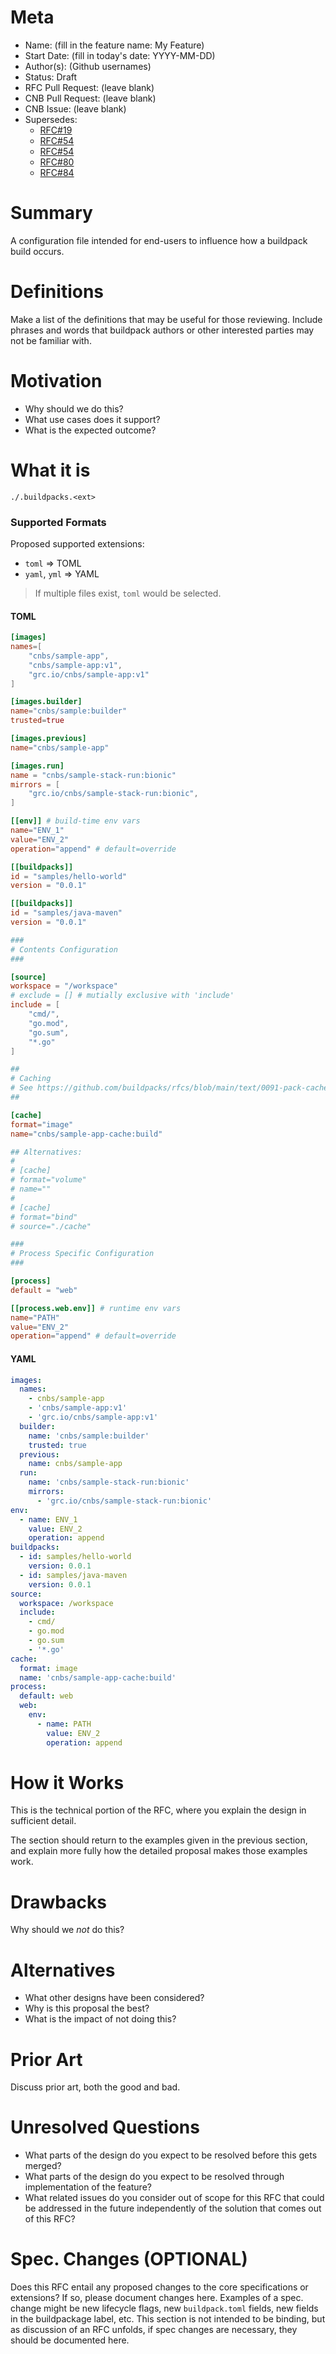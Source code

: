 # Meta
[meta]: #meta
- Name: (fill in the feature name: My Feature)
- Start Date: (fill in today's date: YYYY-MM-DD)
- Author(s): (Github usernames)
- Status: Draft <!-- Acceptable values: Draft, Approved, On Hold, Superseded -->
- RFC Pull Request: (leave blank)
- CNB Pull Request: (leave blank)
- CNB Issue: (leave blank)
- Supersedes:
    - [RFC#19](https://github.com/buildpacks/rfcs/blob/main/text/0019-project-descriptor.md)
    - [RFC#54](https://github.com/buildpacks/rfcs/blob/main/text/0054-project-descriptor-schema.md)
    - [RFC#54](https://github.com/buildpacks/rfcs/blob/main/text/0054-project-descriptor-schema.md)
    - [RFC#80](https://github.com/buildpacks/rfcs/blob/main/text/0080-builder-key-in-project-descriptor.md)
    - [RFC#84](https://github.com/buildpacks/rfcs/blob/main/text/0084-project-descriptor-domains.md)

# Summary
[summary]: #summary

A configuration file intended for end-users to influence how a buildpack build occurs.

# Definitions
[definitions]: #definitions

Make a list of the definitions that may be useful for those reviewing. Include phrases and words that buildpack authors or other interested parties may not be familiar with.

# Motivation
[motivation]: #motivation

- Why should we do this?
- What use cases does it support?
- What is the expected outcome?

# What it is
[what-it-is]: #what-it-is
<!--
This provides a high level overview of the feature.

- Define any new terminology.
- Define the target persona: buildpack author, buildpack user, platform operator, platform implementor, and/or project contributor.
- Explaining the feature largely in terms of examples.
- If applicable, provide sample error messages, deprecation warnings, or migration guidance.
- If applicable, describe the differences between teaching this to existing users and new users.
-->

`./.buildpacks.<ext>`

### Supported Formats

Proposed supported extensions:

 - `toml` => TOML
 - `yaml`, `yml` => YAML

> If multiple files exist, `toml` would be selected.

#### TOML

```toml
[images]
names=[
    "cnbs/sample-app",
    "cnbs/sample-app:v1",
    "grc.io/cnbs/sample-app:v1"
]

[images.builder]
name="cnbs/sample:builder"
trusted=true

[images.previous]
name="cnbs/sample-app"

[images.run]
name = "cnbs/sample-stack-run:bionic"
mirrors = [
	"grc.io/cnbs/sample-stack-run:bionic",
]

[[env]] # build-time env vars
name="ENV_1"
value="ENV_2"
operation="append" # default=override

[[buildpacks]]
id = "samples/hello-world"
version = "0.0.1"

[[buildpacks]]
id = "samples/java-maven"
version = "0.0.1"

###
# Contents Configuration
###

[source]
workspace = "/workspace"
# exclude = [] # mutially exclusive with 'include'
include = [
    "cmd/",
    "go.mod",
    "go.sum",
    "*.go"
]

##
# Caching
# See https://github.com/buildpacks/rfcs/blob/main/text/0091-pack-cache-options.md
##

[cache]
format="image"
name="cnbs/sample-app-cache:build"

## Alternatives:
#
# [cache]
# format="volume"
# name=""
#
# [cache]
# format="bind"
# source="./cache"

###
# Process Specific Configuration
###

[process]
default = "web"

[[process.web.env]] # runtime env vars
name="PATH"
value="ENV_2"
operation="append" # default=override
```

#### YAML

```yaml
images:
  names:
    - cnbs/sample-app
    - 'cnbs/sample-app:v1'
    - 'grc.io/cnbs/sample-app:v1'
  builder:
    name: 'cnbs/sample:builder'
    trusted: true
  previous:
    name: cnbs/sample-app
  run:
    name: 'cnbs/sample-stack-run:bionic'
    mirrors:
      - 'grc.io/cnbs/sample-stack-run:bionic'
env:
  - name: ENV_1
    value: ENV_2
    operation: append
buildpacks:
  - id: samples/hello-world
    version: 0.0.1
  - id: samples/java-maven
    version: 0.0.1
source:
  workspace: /workspace
  include:
    - cmd/
    - go.mod
    - go.sum
    - '*.go'
cache:
  format: image
  name: 'cnbs/sample-app-cache:build'
process:
  default: web
  web:
    env:
      - name: PATH
        value: ENV_2
        operation: append
```

# How it Works
[how-it-works]: #how-it-works

This is the technical portion of the RFC, where you explain the design in sufficient detail.

The section should return to the examples given in the previous section, and explain more fully how the detailed proposal makes those examples work.

# Drawbacks
[drawbacks]: #drawbacks

Why should we *not* do this?

# Alternatives
[alternatives]: #alternatives

- What other designs have been considered?
- Why is this proposal the best?
- What is the impact of not doing this?

# Prior Art
[prior-art]: #prior-art

Discuss prior art, both the good and bad.

# Unresolved Questions
[unresolved-questions]: #unresolved-questions

- What parts of the design do you expect to be resolved before this gets merged?
- What parts of the design do you expect to be resolved through implementation of the feature?
- What related issues do you consider out of scope for this RFC that could be addressed in the future independently of the solution that comes out of this RFC?

# Spec. Changes (OPTIONAL)
[spec-changes]: #spec-changes
Does this RFC entail any proposed changes to the core specifications or extensions? If so, please document changes here.
Examples of a spec. change might be new lifecycle flags, new `buildpack.toml` fields, new fields in the buildpackage label, etc.
This section is not intended to be binding, but as discussion of an RFC unfolds, if spec changes are necessary, they should be documented here.
